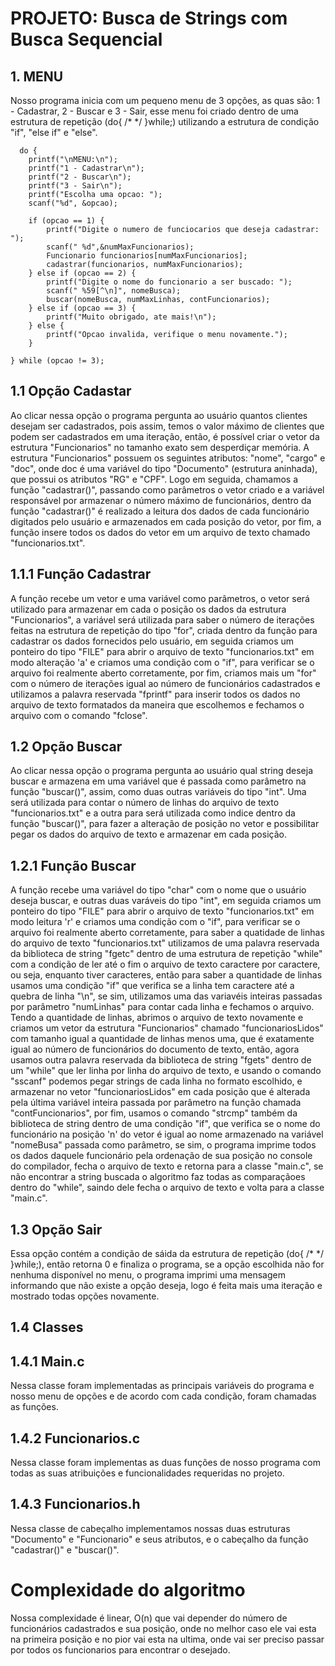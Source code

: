 # PROJETO: Busca de Strings com Busca Sequencial
## 1. MENU
  Nosso programa inicia com um pequeno menu de 3 opções, as quas são: 1 - Cadastrar, 2 - Buscar e 3 - Sair, esse menu foi criado dentro de uma estrutura de repetição (do{ /* */ }while;) utilizando a estrutura de condição "if", "else if" e "else".
     
      do {
        printf("\nMENU:\n"); 
        printf("1 - Cadastrar\n");
        printf("2 - Buscar\n");
        printf("3 - Sair\n");
        printf("Escolha uma opcao: ");
        scanf("%d", &opcao);

        if (opcao == 1) {
            printf("Digite o numero de funciocarios que deseja cadastrar: ");
            scanf(" %d",&numMaxFuncionarios);
            Funcionario funcionarios[numMaxFuncionarios];
            cadastrar(funcionarios, numMaxFuncionarios);
        } else if (opcao == 2) {
            printf("Digite o nome do funcionario a ser buscado: ");
            scanf(" %59[^\n]", nomeBusca);
            buscar(nomeBusca, numMaxLinhas, contFuncionarios);
        } else if (opcao == 3) {
            printf("Muito obrigado, ate mais!\n");
        } else {
            printf("Opcao invalida, verifique o menu novamente.");
        }

    } while (opcao != 3);

## 1.1 Opção Cadastar
  Ao clicar nessa opção o programa pergunta ao usuário quantos clientes desejam ser cadastrados, pois assim, temos o valor máximo de clientes que podem ser cadastrados em uma iteração, então, é possível criar o vetor da estrutura "Funcionarios" no tamanho exato sem desperdiçar memória. A estrutura "Funcionarios" possuem os seguintes atributos: "nome", "cargo" e "doc", onde doc é uma variável do tipo "Documento" (estrutura aninhada), que possui os atributos "RG" e "CPF". Logo em seguida, chamamos a função "cadastrar()", passando como parâmetros o vetor criado e a variável responsável por armazenar o número máximo de funcionários, dentro da função "cadastrar()" é realizado a leitura dos dados de cada funcionário digitados pelo usuário e 
armazenados em cada posição do vetor, por fim, a função insere todos os dados do vetor em um arquivo de texto chamado "funcionarios.txt".

## 1.1.1 Função Cadastrar
  A função recebe um vetor e uma variável como parâmetros, o vetor será utilizado para armazenar em cada o posição os dados da estrutura "Funcionarios", a variável será utilizada para saber
o número de iterações feitas na estrutura de repetição do tipo "for", criada dentro da função para cadastrar os dados fornecidos pelo usuário, em seguida criamos um ponteiro do tipo "FILE"
para abrir o arquivo de texto "funcionarios.txt" em modo alteração 'a' e criamos uma condição com o "if", para verificar se o arquivo foi realmente aberto corretamente, por fim, criamos
mais um "for" com o número de iterações igual ao número de funcionários cadastrados e utilizamos a palavra reservada "fprintf" para inserir todos os dados no arquivo de texto formatados da
maneira que escolhemos e fechamos o arquivo com o comando "fclose".

## 1.2 Opção Buscar
  Ao clicar nessa opção o programa pergunta ao usuário qual string deseja buscar e armazena em uma variável que é passada como parâmetro na função "buscar()", assim, como duas outras variáveis do tipo "int". Uma será utilizada para contar o número de linhas do arquivo de texto "funcionarios.txt" e a outra para será utilizada como indice dentro da função "buscar()", para fazer a alteração de posição no vetor e possibilitar pegar os dados do arquivo de texto e armazenar em cada posição.

## 1.2.1 Função Buscar
  A função recebe uma variável do tipo "char" com o nome que o usuário deseja buscar, e outras duas varáveis do tipo "int", em seguida criamos um ponteiro do tipo "FILE" para abrir o arquivo de texto "funcionarios.txt" em modo leitura 'r' e criamos uma condição com o "if", para verificar se o arquivo foi realmente aberto corretamente, para saber a quatidade de linhas do arquivo de texto "funcionarios.txt" utilizamos de uma palavra reservada da biblioteca de string "fgetc" dentro de uma estrutura de repetição "while" com a condição de ler até o fim o arquivo de texto caractere por caractere, ou seja, enquanto tiver caracteres, então para saber a quantidade de linhas usamos uma condição "if" que verifica se a linha tem caractere até a quebra de linha "\n", se sim, utilizamos uma das variavéis inteiras passadas por parâmetro "numLinhas" para contar cada linha e fechamos o arquivo. Tendo a quantidade de linhas, abrimos o arquivo de texto novamente e criamos um vetor da estrutura "Funcionarios" chamado "funcionariosLidos" com tamanho igual a quantidade de linhas menos uma, que é exatamente igual ao número de funcionários do documento de texto, então, agora usamos outra palavra reservada da biblioteca de string "fgets" dentro de um "while" que ler linha por linha do arquivo de texto, e usando o comando "sscanf" podemos pegar strings de cada linha no formato escolhido, e armazenar no vetor "funcionariosLidos" em cada posição que é alterada pela última variável inteira passada por parâmetro na função chamada "contFuncionarios", por fim, usamos o comando "strcmp" também da biblioteca de string dentro de uma condição "if", que verifica se o nome do funcionário na posição 'n' do vetor é igual ao nome armazenado na variável "nomeBusa" passada como parâmetro, se sim, o programa imprime todos os dados daquele funcionário pela ordenação de sua posição no console do compilador, fecha o arquivo de texto e retorna para a classe "main.c", se não encontrar a string buscada o algoritmo faz todas as comparaçãoes dentro do "while", saindo dele fecha o arquivo de texto e volta para a classe "main.c".

## 1.3 Opção Sair
  Essa opção contém a condição de sáida da estrutura de repetição (do{ /* */ }while;), então retorna 0 e finaliza o programa, se a opção escolhida não for nenhuma disponível no menu, o programa imprimi uma mensagem informando que não existe a opção deseja, logo é feita mais uma iteração e mostrado todas opções novamente.

## 1.4 Classes
## 1.4.1 Main.c
  Nessa classe foram implementadas as principais variáveis do programa e nosso menu de opções e de acordo com cada condição, foram chamadas as funções.

## 1.4.2 Funcionarios.c
  Nessa classe foram implementas as duas funções de nosso programa com todas as suas atribuições e funcionalidades requeridas no projeto.

## 1.4.3 Funcionarios.h
  Nessa classe de cabeçalho implementamos nossas duas estruturas "Documento" e "Funcionario" e seus atributos, e o cabeçalho da função "cadastrar()" e "buscar()".

# Complexidade do algoritmo 
  Nossa complexidade é linear, O(n) que vai depender do número de funcionários cadastrados e sua posição, onde no melhor caso ele vai esta na primeira posição e no pior vai esta na ultima, onde vai ser preciso passar por todos os funcionarios para encontrar o desejado.
